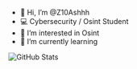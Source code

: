 - 👋 Hi, I’m @Z10Ashhh 
- 💻 Cybersecurity / Osint Student
- 👀 I’m interested in Osint
- 🌱 I’m currently learning 

![GitHub Stats](https://github-readme-stats.vercel.app/api?username=Z10Ash&theme=radical)

